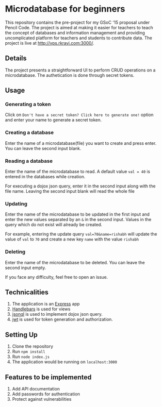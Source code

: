 # Microdatabase for beginners
This repository contains the pre-project for my GSoC '15 proposal under Pencil Code. The project is aimed at making it easier for teachers to teach the concept of databases and information management and providing uncomplicated platform for teachers and students to contribute data. The project is live at http://vps.rkravi.com:3000/.

## Details
The project presents a straightforward UI to perform CRUD operations on a microdatabase. The authetication is done through secret tokens.

## Usage
### Generating a token
Click on `Don't have a secret token? Click here to generate one!` option and enter your name to generate a secret token.

### Creating a database
Enter the name of a microdatabase(file) you want to create and press enter. 
You can leave the second input blank.

### Reading a database
Enter the name of the microdatabase to read. A default value `val = 40` is entered in the databases while creation.

For executing a dojox json query, enter it in the second input along with the file name. Leaving the second input blank will read the whole file

### Updating
Enter the name of the microdatabase to be updated in the first input and enter the new values separated by an `&` in the second input. Values in the query which do not exist will already be created.

For example, entering the update query `val=70&name=rishabh` will update the value of `val` to `70` and create a new key `name` with the value `rishabh`

### Deleting
Enter the name of the microdatabase to be deleted. You can leave the second input empty.

If you face any difficulty, feel free to open an issue.

## Technicalities
1. The application is an [Express](http://expressjs.com/) app
2. [Handlebars](http://handlebarsjs.com/) is used for views
3. [jsonql](https://github.com/PencilCode/jsonql) is used to implement dojox json query.
4. [jwt](https://github.com/auth0/express-jwt) is used for token generation and authorization.

## Setting Up
1. Clone the repository
2. Run `npm install`
3. Run `node index.js`
4. The application would be running on `localhost:3000`

## Features to be implemented
1. Add API documentation
2. Add passwords for authentication
3. Protect against vulnerabilities


